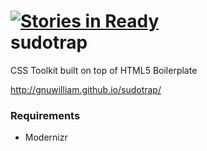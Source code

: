 [![Stories in Ready](https://badge.waffle.io/gnuwilliam/sudotrap.png?label=ready)](https://waffle.io/gnuwilliam/sudotrap)  
sudotrap
========

CSS Toolkit built on top of HTML5 Boilerplate

http://gnuwilliam.github.io/sudotrap/

### Requirements

* Modernizr
